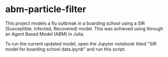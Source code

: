 # abm-particle-filter

This project models a flu outbreak in a boarding school using a SIR (Susceptible, Infected, Recovered) model.
This was achieved using through an Agent Based Model (ABM) in Julia.

To run the current updated model, open the Jupyter notebook titled "SIR model for boarding school data.ipynb" and run this script. 
